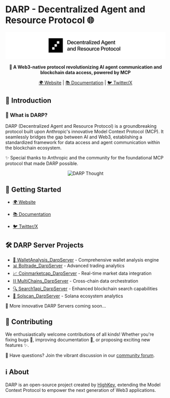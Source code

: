# DARP - Decentralized Agent and Resource Protocol 🌐

<p align="center">
  <img src="assets/DARP.png" alt="DARP Logo" />
</p>

<p align="center">
  <strong>🚀 A Web3-native protocol revolutionizing AI agent communication and blockchain data access, powered by MCP</strong>
</p>

<p align="center">
  <a href="https://highkey.ai">🌍 Website</a> |
  <a href="https://docs.highkey.ai/">📚 Documentation</a> |
  <a href="https://x.com/highkey_ai">🐦 Twitter/X</a>
</p>


## 🌟 Introduction

### 🤔 What is DARP?

DARP (Decentralized Agent and Resource Protocol) is a groundbreaking protocol built upon Anthropic's innovative Model Context Protocol (MCP). It seamlessly bridges the gap between AI and Web3, establishing a standardized framework for data access and agent communication within the blockchain ecosystem.

✨ Special thanks to Anthropic and the community for the foundational MCP protocol that made DARP possible.

<p align="center">
  <img src="https://docs.highkey.ai/~gitbook/image?url=https%3A%2F%2F4103679112-files.gitbook.io%2F%7E%2Ffiles%2Fv0%2Fb%2Fgitbook-x-prod.appspot.com%2Fo%2Fspaces%252FzNVuFDAMBwjqJzx3lDwJ%252Fuploads%252FtnedRTRnadWZ34DGQ2NI%252FHTTP%2520vs%2520DARP.png%3Falt%3Dmedia%26token%3D29c13eb5-7aff-4497-b331-d90a5e9c0bac&width=768&dpr=4&quality=100&sign=49603232&sv=2" width="500" alt="DARP Thought" />
</p>

## 🚀 Getting Started

-  [🌍 Website](https://highkey.ai)  

-  [📚 Documentation](https://docs.highkey.ai) 

-  [🐦 Twitter/X](https://x.com/highkey_ai) 

## 🛠️ DARP Server Projects 
- [💼 WalletAnalysis_DarpServer](https://github.com/DARPAI/WalletAnalysis_DarpServer) - Comprehensive wallet analysis engine
- [📊 Boltrade_DarpServer](https://github.com/DARPAI/Boltrade_DarpServer) - Advanced trading analytics
- [📈 Coinmarketcap_DarpServer](https://github.com/DARPAI/Coinmarketcap_DarpServer) - Real-time market data integration
- [⛓️ MultiChains_DarpServer](https://github.com/DARPAI/MultiChains_DarpServer) - Cross-chain data orchestration
- [🔍 Search1api_DarpServer](https://github.com/DARPAI/Search1api_DarpServer) - Enhanced blockchain search capabilities
- [📡 Solscan_DarpServer](https://github.com/DARPAI/Solscan_DarpServer) - Solana ecosystem analytics

 🔮 More innovative DARP Servers coming soon...

## 🤝 Contributing

We enthusiastically welcome contributions of all kinds! Whether you're fixing bugs 🐛, improving documentation 📝, or proposing exciting new features ✨.

💭 Have questions? Join the vibrant discussion in our [community forum](https://github.com/orgs/DARPAI/discussions).

## ℹ️ About

DARP is an open-source project created by [HighKey](https://highkey.ai), extending the Model Context Protocol to empower the next generation of Web3 applications. 
